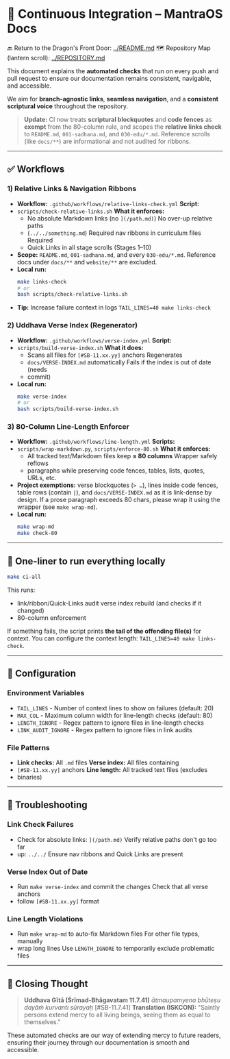 # 🧪 Continuous Integration – MantraOS Docs

🔙 Return to the Dragon's Front Door: [../README.md](../README.md) 🗺️ Repository
Map (lantern scroll): [../REPOSITORY.md](../REPOSITORY.md)

This document explains the **automated checks** that run on every push and pull
request to ensure our documentation remains consistent, navigable, and
accessible.

We aim for **branch-agnostic links**, **seamless navigation**, and a
**consistent scriptural voice** throughout the repository.

> **Update:** CI now treats **scriptural blockquotes** and **code fences** as
> **exempt** from the 80-column rule, and scopes the **relative links check** to
> `README.md`, `001-sadhana.md`, and `030-edu/*.md`. Reference scrolls (like
> `docs/**`) are informational and not audited for ribbons.

---

## ✅ Workflows

### 1) Relative Links & Navigation Ribbons
- **Workflow:** `.github/workflows/relative-links-check.yml` **Script:**
- `scripts/check-relative-links.sh` **What it enforces:**
  - No absolute Markdown links (no `](/path.md)`) No over-up relative paths
  - (`../../something.md`) Required nav ribbons in curriculum files Required
  - Quick Links in all stage scrolls (Stages 1–10)
- **Scope:** `README.md`, `001-sadhana.md`, and every `030-edu/*.md`.
Reference docs under `docs/**` and `website/**` are excluded.
- **Local run:**
  ```bash
  make links-check
  # or
  bash scripts/check-relative-links.sh
  ```
- **Tip:** Increase failure context in logs
`TAIL_LINES=40 make links-check`

### 2) Uddhava Verse Index (Regenerator)
- **Workflow:** `.github/workflows/verse-index.yml` **Script:**
- `scripts/build-verse-index.sh` **What it does:**
  - Scans all files for `[#SB-11.xx.yy]` anchors Regenerates
  - `docs/VERSE-INDEX.md` automatically Fails if the index is out of date (needs
  - commit)
- **Local run:**
  ```bash
  make verse-index
  # or
  bash scripts/build-verse-index.sh
  ```

### 3) 80-Column Line-Length Enforcer
- **Workflow:** `.github/workflows/line-length.yml` **Scripts:**
- `scripts/wrap-markdown.py`, `scripts/enforce-80.sh` **What it enforces:**
  - All tracked text/Markdown files keep **≤ 80 columns** Wrapper safely reflows
  - paragraphs while preserving code fences, tables,
lists, quotes, URLs, etc.
- **Project exemptions:** verse blockquotes (`> …`), lines inside code fences,
  table rows (contain `|`), and `docs/VERSE-INDEX.md` as it is link-dense by
design. If a prose paragraph exceeds 80 chars, please wrap it using the wrapper
(see `make wrap-md`).
- **Local run:**
  ```bash
  make wrap-md
  make check-80
  ```

---

## 🧷 One-liner to run everything locally

```bash
make ci-all
```

This runs:
- link/ribbon/Quick-Links audit verse index rebuild (and checks if it changed)
- 80-column enforcement

If something fails, the script prints **the tail of the offending file(s)** for
context. You can configure the context length: `TAIL_LINES=40 make links-check`.

---

## 🔧 Configuration

### Environment Variables
- `TAIL_LINES` - Number of context lines to show on failures (default: 20)
- `MAX_COL` - Maximum column width for line-length checks (default: 80)
- `LENGTH_IGNORE` - Regex pattern to ignore files in line-length checks
- `LINK_AUDIT_IGNORE` - Regex pattern to ignore files in link audits

### File Patterns
- **Link checks:** All `.md` files **Verse index:** All files containing
- `[#SB-11.xx.yy]` anchors **Line length:** All tracked text files (excludes
- binaries)

---

## 🚨 Troubleshooting

### Link Check Failures
- Check for absolute links: `](/path.md)` Verify relative paths don't go too far
- up: `../../` Ensure nav ribbons and Quick Links are present

### Verse Index Out of Date
- Run `make verse-index` and commit the changes Check that all verse anchors
- follow `[#SB-11.xx.yy]` format

### Line Length Violations
- Run `make wrap-md` to auto-fix Markdown files For other file types, manually
- wrap long lines Use `LENGTH_IGNORE` to temporarily exclude problematic files

---

## 🙏 Closing Thought

> **Uddhava Gītā (Śrīmad-Bhāgavatam 11.7.41)** *ātmaupamyena bhūteṣu dayāṁ
> kurvanti sūrayaḥ* [#SB-11.7.41] **Translation (ISKCON):** "Saintly persons
> extend mercy to all living beings,
seeing them as equal to themselves."

These automated checks are our way of extending mercy to future readers,
ensuring their journey through our documentation is smooth and accessible.
